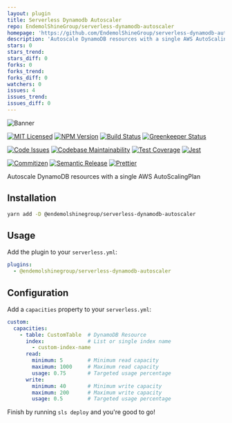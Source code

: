 ```yaml
---
layout: plugin
title: Serverless Dynamodb Autoscaler
repo: EndemolShineGroup/serverless-dynamodb-autoscaler
homepage: 'https://github.com/EndemolShineGroup/serverless-dynamodb-autoscaler'
description: 'Autoscale DynamoDB resources with a single AWS AutoScalingPlan'
stars: 0
stars_trend: 
stars_diff: 0
forks: 0
forks_trend: 
forks_diff: 0
watchers: 0
issues: 4
issues_trend: 
issues_diff: 0
---
```



![Banner][icon-banner]

[![MIT Licensed][icon-license]][link-license]
[![NPM Version][icon-npm]][link-npm]
[![Build Status][icon-ci]][link-ci]
[![Greenkeeper Status][icon-greenkeeper]][link-greenkeeper]

[![Code Issues][icon-issues]][link-issues]
[![Codebase Maintainability][icon-maintainability]][link-maintainability]
[![Test Coverage][icon-coverage]][link-coverage]
[![Jest][icon-jest]][link-jest]

[![Commitizen][icon-commitizen]][link-commitizen]
[![Semantic Release][icon-semantic-release]][link-semantic-release]
[![Prettier][icon-prettier]][link-prettier]

Autoscale DynamoDB resources with a single AWS AutoScalingPlan

## Installation

```bash
yarn add -D @endemolshinegroup/serverless-dynamodb-autoscaler
```

## Usage

Add the plugin to your `serverless.yml`:

```yaml
plugins:
  - @endemolshinegroup/serverless-dynamodb-autoscaler
```

## Configuration

Add a `capacities` property to your `serverless.yml`:

```yaml
custom:
  capacities:
    - table: CustomTable  # DynamoDB Resource
      index:              # List or single index name
        - custom-index-name
      read:
        minimum: 5        # Minimum read capacity
        maximum: 1000     # Maximum read capacity
        usage: 0.75       # Targeted usage percentage
      write:
        minimum: 40       # Minimum write capacity
        maximum: 200      # Maximum write capacity
        usage: 0.5        # Targeted usage percentage
```

Finish by running `sls deploy` and you're good to go!

[icon-banner]: docs/assets/banner.png

[icon-license]: https://img.shields.io/github/license/EndemolShineGroup/serverless-dynamodb-autoscaler.svg?longCache=true&style=flat-square
[link-license]: LICENSE
[icon-npm]: https://img.shields.io/npm/v/@endemolshinegroup/serverless-dynamodb-autoscaler.svg?longCache=true&style=flat-square
[link-npm]: https://www.npmjs.com/package/@endemolshinegroup/serverless-dynamodb-autoscaler
[icon-ci]: https://img.shields.io/travis/com/EndemolShineGroup/serverless-dynamodb-autoscaler.svg?longCache=true&style=flat-square
[link-ci]: https://travis-ci.com/EndemolShineGroup/serverless-dynamodb-autoscaler
[icon-greenkeeper]: https://img.shields.io/badge/greenkeeper-enabled-brightgreen.svg?longCache=true&style=flat-square
[link-greenkeeper]: https://greenkeeper.io/

[icon-issues]: https://img.shields.io/codeclimate/issues/EndemolShineGroup/serverless-dynamodb-autoscaler.svg?longCache=true&style=flat-square
[link-issues]: https://codeclimate.com/github/EndemolShineGroup/serverless-dynamodb-autoscaler/issues
[icon-maintainability]: https://img.shields.io/codeclimate/maintainability/EndemolShineGroup/serverless-dynamodb-autoscaler.svg?longCache=true&style=flat-square
[link-maintainability]: https://codeclimate.com/github/EndemolShineGroup/serverless-dynamodb-autoscaler
[icon-coverage]: https://img.shields.io/codecov/c/github/EndemolShineGroup/serverless-dynamodb-autoscaler/develop.svg?longCache=true&style=flat-square
[link-coverage]: https://codecov.io/gh/EndemolShineGroup/serverless-dynamodb-autoscaler

[icon-jest]: https://img.shields.io/badge/tested_with-jest-99424f.svg?longCache=true&style=flat-square
[link-jest]: https://jestjs.io/

[icon-commitizen]: https://img.shields.io/badge/commitizen-friendly-brightgreen.svg?longCache=true&style=flat-square
[link-commitizen]: http://commitizen.github.io/cz-cli/
[icon-semantic-release]: https://img.shields.io/badge/%20%20%F0%9F%93%A6%F0%9F%9A%80-semantic--release-e10079.svg?longCache=true&style=flat-square
[link-semantic-release]: https://semantic-release.gitbooks.io/semantic-release/
[icon-prettier]: https://img.shields.io/badge/code_style-prettier-ff69b4.svg?longCache=true&style=flat-square
[link-prettier]: https://prettier.io/

